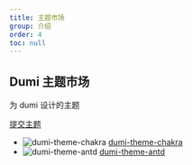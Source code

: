 ```yaml
---
title: 主题市场
group: 介绍
order: 4
toc: null
---
```


<div class="dumi-site-theme-cases-center">
  <h2>Dumi 主题市场</h2>
  <p>为 dumi 设计的主题</p>
  <a
    className="dumi-site-theme-cases-button primary"
    type="button"
    href="https://github.com/umijs/dumi/edit/master/docs/theme/cases.md"
    target="_blank"
    rel="noopener noreferrer"
  >
    提交主题
  </a>
</div>

<ThemeCases>
  <ul class="dumi-site-theme-cases-list">
    <li
      class="dumi-site-theme-cases-item"
      data-title="dumi-theme-chakra"
      data-url="https://dumi-theme-chakra.deno.dev"
      data-picture="https://blog-pic.deno.dev/2023-01-28/1674895310392-dumi-theme-chakra-screen.png"
      data-description="Chakra theme for dumi2"
      data-source="https://github.com/innocces/dumi-theme-chakra"
    >
      <img src="https://blog-pic.deno.dev/2023-01-28/1674895310392-dumi-theme-chakra-screen.png" alt="dumi-theme-chakra" />
      <a href="https://dumi-theme-chakra.deno.dev" target="_blank" rel="noopener noreferrer">dumi-theme-chakra</a>
    </li>
    <li
      class="dumi-site-theme-cases-item"
      data-title="dumi-theme-antd"
      data-url="https://kuangpf.com/dumi-theme-antd"
      data-picture="https://user-images.githubusercontent.com/20694238/217142436-84032340-588c-4b68-9f30-9b3a4d24c1c4.png"
      data-description="AntD v5 site theme for dumi2"
      data-source="https://github.com/KuangPF/dumi-theme-antd"
    >
      <img src="https://user-images.githubusercontent.com/20694238/217142436-84032340-588c-4b68-9f30-9b3a4d24c1c4.png" alt="dumi-theme-antd" />
      <a href="https://kuangpf.com/dumi-theme-antd" target="_blank" rel="noopener noreferrer">dumi-theme-antd</a>
    </li>
  </ul>
</ThemeCases>

